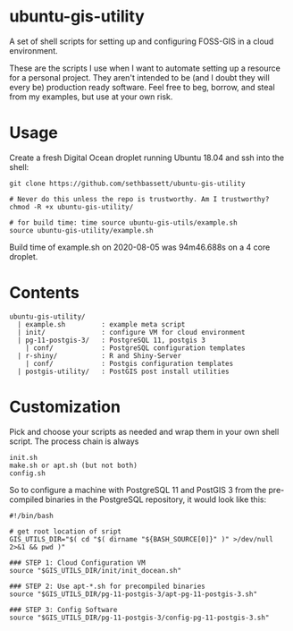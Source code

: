 # ubuntu-gis-utility

A set of shell scripts for setting up and configuring FOSS-GIS in a cloud environment.  
  
These are the scripts I use when I want to automate setting up a resource for a personal project. They aren't intended to be (and I doubt they will every be) production ready software. Feel free to beg, borrow, and steal from my examples, but use at your own risk.  
 


# Usage  
  
Create a fresh Digital Ocean droplet running Ubuntu 18.04 and ssh into the shell:  
  
```  
git clone https://github.com/sethbassett/ubuntu-gis-utility

# Never do this unless the repo is trustworthy. Am I trustworthy?
chmod -R +x ubuntu-gis-utility/

# for build time: time source ubuntu-gis-utils/example.sh
source ubuntu-gis-utility/example.sh
```  

Build time of example.sh on 2020-08-05 was 94m46.688s on a 4 core droplet.


# Contents  
```  
ubuntu-gis-utility/  
  | example.sh         : example meta script  
  | init/              : configure VM for cloud environment
  | pg-11-postgis-3/   : PostgreSQL 11, postgis 3
    | conf/            : PostgreSQL configuration templates
  | r-shiny/           : R and Shiny-Server
    | conf/            : Postgis configuration templates
  | postgis-utility/   : PostGIS post install utilities
```  
  
# Customization  

Pick and choose your scripts as needed and wrap them in your own shell script. The process chain is always  
```  
init.sh
make.sh or apt.sh (but not both) 
config.sh  
```  

So to configure a machine with PostgreSQL 11 and PostGIS 3 from the pre-compiled binaries in the PostgreSQL repository, it would look like this:

```
#!/bin/bash

# get root location of sript
GIS_UTILS_DIR="$( cd "$( dirname "${BASH_SOURCE[0]}" )" >/dev/null 2>&1 && pwd )"

### STEP 1: Cloud Configuration VM
source "$GIS_UTILS_DIR/init/init_docean.sh"

### STEP 2: Use apt-*.sh for precompiled binaries
source "$GIS_UTILS_DIR/pg-11-postgis-3/apt-pg-11-postgis-3.sh"

### STEP 3: Config Software
source "$GIS_UTILS_DIR/pg-11-postgis-3/config-pg-11-postgis-3.sh"

```




  

